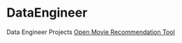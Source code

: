 # DataEngineer
Data Engineer Projects
[Open Movie Recommendation Tool](./MovieRecommendationProject/GUI.py)